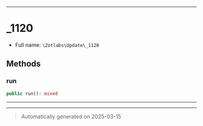 ***

# _1120





* Full name: `\Zotlabs\Update\_1120`




## Methods


### run



```php
public run(): mixed
```












***


***
> Automatically generated on 2025-03-15
